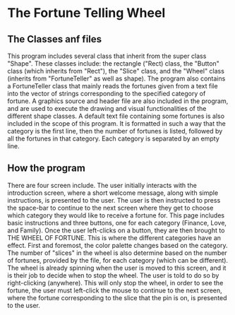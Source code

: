 # The Fortune Telling Wheel 
## The Classes anf files
This program includes several class that inherit from the super class
"Shape". These classes include: the rectangle ("Rect) class, the "Button" class (which inherits from "Rect"),
the "Slice" class, and the "Wheel" class (inherits from "FortuneTeller" as well as shape). The program also 
contains a FortuneTeller class that mainly reads the fortunes given from a text file into the vector of strings 
corresponding to the specified category of fortune. A graphics source and header file are also included in the program,
and are used to execute the drawing and visual functionalities of the different shape classes. A default text file 
containing some fortunes is also included in the scope of this program. It is formatted in such a way that the category
is the first line, then the number of fortunes is listed, followed by all the fortunes in that category. Each category is
separated by an empty line.

## How the program 
There are four screen include. The user initially interacts with the introduction screen, where a short welcome message, along 
with simple instructions, is presented to the user. The user is then instructed to press the space-bar to continue to the next 
screen where they get to choose which category they would like to receive a fortune for. This page includes basic instructions 
and three buttons, one for each category (Finance, Love, and Family). Once the user left-clicks on a button, they are then brought
to THE WHEEL OF FORTUNE. This is where the different categories have an effect. First and foremost, the color palette changes 
based on the category. The number of "slices" in the wheel is also determine based on the number of fortunes, provided by the file,
for each category (which can be different). The wheel is already spinning when the user is moved to this screen, and it is their 
job to decide when to stop the wheel. The user is told to do so by right-clicking (anywhere). This will only stop the wheel, in 
order to see the fortune, the user must left-click the mouse to continue to the next screen, where the fortune corresponding to the 
slice that the pin is on, is presented to the user. 